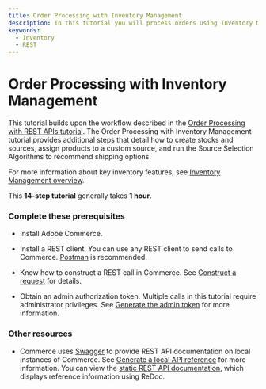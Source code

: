 ```yaml
---
title: Order Processing with Inventory Management
description: In this tutorial you will process orders using Inventory Management in the REST API
keywords:
  - Inventory
  - REST
--- 
```

 
# Order Processing with Inventory Management

This tutorial builds upon the workflow described in the [Order Processing with REST APIs tutorial](/rest/tutorials/orders/). The Order Processing with Inventory Management tutorial provides additional steps that detail how to create stocks and sources, assign products to a custom source, and run the Source Selection Algorithms to recommend shipping options.

For more information about key inventory features, see [Inventory Management overview](https://developer.adobe.com/commerce/webapi/rest/inventory/).

This **14-step tutorial** generally takes **1 hour**.

### Complete these prerequisites

*  Install Adobe Commerce.

*  Install a REST client. You can use any REST client to send calls to Commerce. [Postman](https://www.getpostman.com/) is recommended.

*  Know how to construct a REST call in Commerce. See [Construct a request](/get-started/gs-web-api-request) for details.

*  Obtain an admin authorization token. Multiple calls in this tutorial require administrator privileges. See [Generate the admin token](/rest/tutorials/prerequisite-tasks/) for more information.

### Other resources

*  Commerce uses [Swagger](https://swagger.io) to provide REST API documentation on local instances of Commerce. See [Generate a local API reference](/rest/use-rest/generate-local/) for more information. You can view the [static REST API documentation](../../quick-reference/index.md), which displays reference information using ReDoc.
